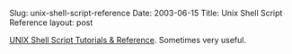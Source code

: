 Slug: unix-shell-script-reference
Date: 2003-06-15
Title: Unix Shell Script Reference
layout: post

<a href="http://www.injunea.demon.co.uk/pages/page201.htm">UNIX Shell Script Tutorials &amp; Reference</a>. Sometimes very useful.
